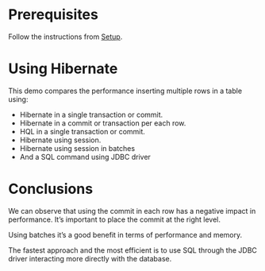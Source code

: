# Prerequisites

Follow the instructions from [Setup](../SETUP.md).

# Using Hibernate

This demo compares the performance inserting multiple rows in a table using:

* Hibernate in a single transaction or commit.
* Hibernate in a commit or transaction per each row.
* HQL in a single transaction or commit.
* Hibernate using session.
* Hibernate using session in batches
* And a SQL command using JDBC driver

# Conclusions

We can observe that using the commit in each row has a negative impact in performance. It’s important to place the commit at the right level.

Using batches it’s a good benefit in terms of performance and memory.

The fastest approach and the most efficient is to use SQL through the JDBC driver interacting more directly with the database.
